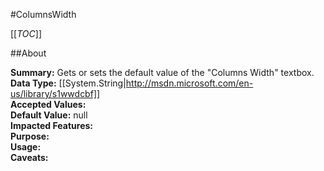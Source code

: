 #ColumnsWidth

[[_TOC_]]

##About

**Summary:**  Gets or sets the default value of the "Columns Width" textbox.   
**Data Type:** [[System.String|http://msdn.microsoft.com/en-us/library/s1wwdcbf]]  
**Accepted Values:**   
**Default Value:** null  
**Impacted Features:**   
**Purpose:**   
**Usage:**   
**Caveats:**   


